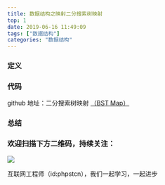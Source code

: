 ```yaml
---
title: 数据结构之映射二分搜索树映射
top: 1
date: 2019-06-16 11:49:09
tags: ["数据结构"]
categories: "数据结构"
---
```

### 定义

### 代码
github 地址：二分搜索树映射 [（BST Map）](https://github.com/xushuhui/Data-Structures/tree/master/Map/BSTMap.php)

### 总结

### 欢迎扫描下方二维码，持续关注：
![](http://ww1.sinaimg.cn/large/a616b9a4gy1g4xzv954a4j20760763yo.jpg)

互联网工程师（id:phpstcn），我们一起学习，一起进步